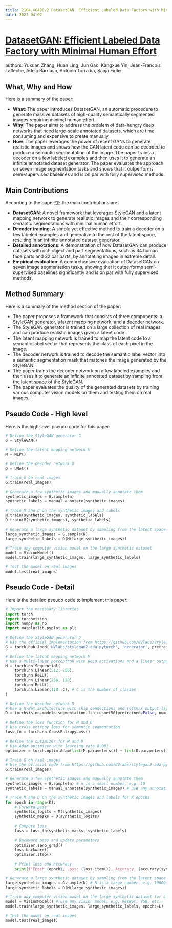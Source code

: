 ```yaml
---
title: 2104.06490v2 DatasetGAN  Efficient Labeled Data Factory with Minimal Human Effort
date: 2021-04-07
---
```


# [DatasetGAN: Efficient Labeled Data Factory with Minimal Human Effort](http://arxiv.org/abs/2104.06490v2)

authors: Yuxuan Zhang, Huan Ling, Jun Gao, Kangxue Yin, Jean-Francois Lafleche, Adela Barriuso, Antonio Torralba, Sanja Fidler


## What, Why and How

[1]: https://arxiv.org/abs/2104.06490 "[2104.06490] DatasetGAN: Efficient Labeled Data Factory with Minimal ..."
[2]: https://arxiv.org/pdf/2104.06490.pdf "arXiv.org e-Print archive"
[3]: http://export.arxiv.org/abs/2104.06490 "[2104.06490] DatasetGAN: Efficient Labeled Data Factory with Minimal ..."

Here is a summary of the paper:

- **What**: The paper introduces DatasetGAN, an automatic procedure to generate massive datasets of high-quality semantically segmented images requiring minimal human effort.
- **Why**: The paper aims to address the problem of data-hungry deep networks that need large-scale annotated datasets, which are time consuming and expensive to create manually.
- **How**: The paper leverages the power of recent GANs to generate realistic images and shows how the GAN latent code can be decoded to produce a semantic segmentation of the image. The paper trains a decoder on a few labeled examples and then uses it to generate an infinite annotated dataset generator. The paper evaluates the approach on seven image segmentation tasks and shows that it outperforms semi-supervised baselines and is on par with fully supervised methods.

## Main Contributions

[1]: https://arxiv.org/abs/2104.06490 "[2104.06490] DatasetGAN: Efficient Labeled Data Factory with Minimal ..."
[2]: https://arxiv.org/pdf/2104.06490.pdf "arXiv.org e-Print archive"
[3]: http://export.arxiv.org/abs/2104.06490 "[2104.06490] DatasetGAN: Efficient Labeled Data Factory with Minimal ..."

According to the paper[^1^][1], the main contributions are:

- **DatasetGAN**: A novel framework that leverages StyleGAN and a latent mapping network to generate realistic images and their corresponding semantic segmentations with minimal human effort.
- **Decoder training**: A simple yet effective method to train a decoder on a few labeled examples and generalize to the rest of the latent space, resulting in an infinite annotated dataset generator.
- **Detailed annotations**: A demonstration of how DatasetGAN can produce datasets with rich object and part segmentations, such as 34 human face parts and 32 car parts, by annotating images in extreme detail.
- **Empirical evaluation**: A comprehensive evaluation of DatasetGAN on seven image segmentation tasks, showing that it outperforms semi-supervised baselines significantly and is on par with fully supervised methods.

## Method Summary

[1]: https://arxiv.org/abs/2104.06490 "[2104.06490] DatasetGAN: Efficient Labeled Data Factory with Minimal ..."
[2]: https://arxiv.org/pdf/2104.06490.pdf "arXiv.org e-Print archive"
[3]: http://export.arxiv.org/abs/2104.06490 "[2104.06490] DatasetGAN: Efficient Labeled Data Factory with Minimal ..."

Here is a summary of the method section of the paper:

- The paper proposes a framework that consists of three components: a StyleGAN generator, a latent mapping network, and a decoder network.
- The StyleGAN generator is trained on a large collection of real images and can produce realistic images given a latent code.
- The latent mapping network is trained to map the latent code to a semantic label vector that represents the class of each pixel in the image.
- The decoder network is trained to decode the semantic label vector into a semantic segmentation mask that matches the image generated by the StyleGAN.
- The paper trains the decoder network on a few labeled examples and then uses it to generate an infinite annotated dataset by sampling from the latent space of the StyleGAN.
- The paper evaluates the quality of the generated datasets by training various computer vision models on them and testing them on real images.

## Pseudo Code - High level

Here is the high-level pseudo code for this paper:

```python
# Define the StyleGAN generator G
G = StyleGAN()

# Define the latent mapping network M
M = MLP()

# Define the decoder network D
D = UNet()

# Train G on real images
G.train(real_images)

# Generate a few synthetic images and manually annotate them
synthetic_images = G.sample(n)
synthetic_labels = manual_annotate(synthetic_images)

# Train M and D on the synthetic images and labels
M.train(synthetic_images, synthetic_labels)
D.train(M(synthetic_images), synthetic_labels)

# Generate a large synthetic dataset by sampling from the latent space of G
large_synthetic_images = G.sample(N)
large_synthetic_labels = D(M(large_synthetic_images))

# Train any computer vision model on the large synthetic dataset
model = VisionModel()
model.train(large_synthetic_images, large_synthetic_labels)

# Test the model on real images
model.test(real_images)
```

## Pseudo Code - Detail

Here is the detailed pseudo code to implement this paper:

```python
# Import the necessary libraries
import torch
import torchvision
import numpy as np
import matplotlib.pyplot as plt

# Define the StyleGAN generator G
# Use the official implementation from https://github.com/NVlabs/stylegan2-ada-pytorch
G = torch.hub.load('NVlabs/stylegan2-ada-pytorch', 'generator', pretrained=True)

# Define the latent mapping network M
# Use a multi-layer perceptron with ReLU activations and a linear output layer
M = torch.nn.Sequential(
    torch.nn.Linear(512, 256),
    torch.nn.ReLU(),
    torch.nn.Linear(256, 128),
    torch.nn.ReLU(),
    torch.nn.Linear(128, C), # C is the number of classes
)

# Define the decoder network D
# Use a U-Net architecture with skip connections and softmax output layer
D = torchvision.models.segmentation.fcn_resnet50(pretrained=False, num_classes=C)

# Define the loss function for M and D
# Use cross entropy loss for semantic segmentation
loss_fn = torch.nn.CrossEntropyLoss()

# Define the optimizer for M and D
# Use Adam optimizer with learning rate 0.001
optimizer = torch.optim.Adam(list(M.parameters()) + list(D.parameters()), lr=0.001)

# Train G on real images
# Use the official code from https://github.com/NVlabs/stylegan2-ada-pytorch
G.train(real_images)

# Generate a few synthetic images and manually annotate them
synthetic_images = G.sample(n) # n is a small number, e.g. 10
synthetic_labels = manual_annotate(synthetic_images) # use any annotation tool

# Train M and D on the synthetic images and labels for K epochs
for epoch in range(K):
    # Forward pass
    synthetic_logits = M(synthetic_images)
    synthetic_masks = D(synthetic_logits)
    
    # Compute loss
    loss = loss_fn(synthetic_masks, synthetic_labels)
    
    # Backward pass and update parameters
    optimizer.zero_grad()
    loss.backward()
    optimizer.step()
    
    # Print loss and accuracy
    print(f"Epoch {epoch}, Loss: {loss.item()}, Accuracy: {accuracy(synthetic_masks, synthetic_labels)}")

# Generate a large synthetic dataset by sampling from the latent space of G
large_synthetic_images = G.sample(N) # N is a large number, e.g. 10000
large_synthetic_labels = D(M(large_synthetic_images))

# Train any computer vision model on the large synthetic dataset for L epochs
model = VisionModel() # use any vision model, e.g. ResNet, VGG, etc.
model.train(large_synthetic_images, large_synthetic_labels, epochs=L)

# Test the model on real images
model.test(real_images)
```